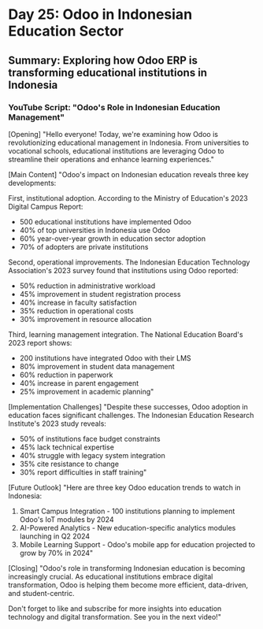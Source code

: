 # Day 25: Odoo in Indonesian Education Sector
## Summary: Exploring how Odoo ERP is transforming educational institutions in Indonesia

### YouTube Script: "Odoo's Role in Indonesian Education Management"

[Opening]
"Hello everyone! Today, we're examining how Odoo is revolutionizing educational management in Indonesia. From universities to vocational schools, educational institutions are leveraging Odoo to streamline their operations and enhance learning experiences."

[Main Content]
"Odoo's impact on Indonesian education reveals three key developments:

First, institutional adoption. According to the Ministry of Education's 2023 Digital Campus Report:
- 500 educational institutions have implemented Odoo
- 40% of top universities in Indonesia use Odoo
- 60% year-over-year growth in education sector adoption
- 70% of adopters are private institutions

Second, operational improvements. The Indonesian Education Technology Association's 2023 survey found that institutions using Odoo reported:
- 50% reduction in administrative workload
- 45% improvement in student registration process
- 40% increase in faculty satisfaction
- 35% reduction in operational costs
- 30% improvement in resource allocation

Third, learning management integration. The National Education Board's 2023 report shows:
- 200 institutions have integrated Odoo with their LMS
- 80% improvement in student data management
- 60% reduction in paperwork
- 40% increase in parent engagement
- 25% improvement in academic planning"

[Implementation Challenges]
"Despite these successes, Odoo adoption in education faces significant challenges. The Indonesian Education Research Institute's 2023 study reveals:
- 50% of institutions face budget constraints
- 45% lack technical expertise
- 40% struggle with legacy system integration
- 35% cite resistance to change
- 30% report difficulties in staff training"

[Future Outlook]
"Here are three key Odoo education trends to watch in Indonesia:

1. Smart Campus Integration - 100 institutions planning to implement Odoo's IoT modules by 2024
2. AI-Powered Analytics - New education-specific analytics modules launching in Q2 2024
3. Mobile Learning Support - Odoo's mobile app for education projected to grow by 70% in 2024"

[Closing]
"Odoo's role in transforming Indonesian education is becoming increasingly crucial. As educational institutions embrace digital transformation, Odoo is helping them become more efficient, data-driven, and student-centric.

Don't forget to like and subscribe for more insights into education technology and digital transformation. See you in the next video!" 